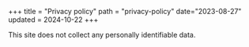 +++
title = "Privacy policy"
path = "privacy-policy"
date="2023-08-27"
updated = 2024-10-22
+++

This site does not collect any personally identifiable data.